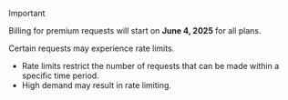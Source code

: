 > [!IMPORTANT]
> Billing for premium requests will start on **June 4, 2025** for all plans.
>
> Certain requests may experience rate limits.
> * Rate limits restrict the number of requests that can be made within a specific time period.
> * High demand may result in rate limiting.
>